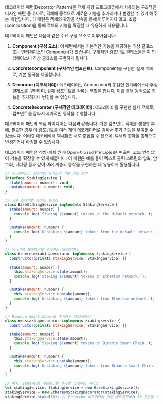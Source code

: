 
데코레이터 패턴(Decorator Pattern)은 객체 지향 프로그래밍에서 사용되는 구조적인 디자인 패턴 중 하나로, 객체에 동적으로 새로운 기능을 추가하거나 변경할 수 있게 해주는 패턴입니다. 이 패턴은 객체의 확장을 상속을 통해 이루어지지 않고, 조합(composition)을 통해 객체의 기능을 확장할 때 유용하게 사용됩니다.

데코레이터 패턴은 다음과 같은 주요 구성 요소로 이루어집니다:

1. **Component (구성 요소):** 이 패턴에서는 기본적인 기능을 제공하는 추상 클래스 또는 인터페이스인 Component가 있습니다. 구체적인 컴포넌트 클래스들은 이 인터페이스나 추상 클래스를 구현하게 됩니다.
    
2. **ConcreteComponent (구체적인 컴포넌트):** Component를 구현한 실제 객체로, 기본 동작을 제공합니다.
    
3. **Decorator (데코레이터):** 데코레이터는 Component와 동일한 인터페이스나 추상 클래스를 구현하며, 실제 컴포넌트를 감싸는 역할을 합니다. 이를 통해 동적으로 기능을 추가하거나 변경할 수 있습니다.
    
4. **ConcreteDecorator (구체적인 데코레이터):** 데코레이터를 구현한 실제 객체로, 컴포넌트를 감싸서 추가적인 동작을 수행합니다.
    

데코레이터 패턴의 핵심 아이디어는 다음과 같습니다. 기본 컴포넌트 객체를 생성한 후에, 필요한 경우 이 컴포넌트를 여러 개의 데코레이터로 감싸서 추가 기능을 부여할 수 있습니다. 이러한 데코레이터 객체들은 서로 중첩될 수 있으며, 객체의 동작을 동적으로 변경하거나 확장할 수 있습니다.

데코레이터 패턴은 개방-폐쇄 원칙(Open-Closed Principle)을 따르며, 코드 변경 없이 기능을 확장할 수 있게 해줍니다. 이 패턴은 예를 들어 텍스트 출력 스트림의 압축, 암호화, 버퍼링 등과 같이 여러 계층의 동작을 구현하는 데 유용하게 활용됩니다.

```javascript
// 인터페이스: 스테이킹 서비스의 기본 기능 정의
interface StakingService {
  stake(amount: number): void;
  unstake(amount: number): void;
}

// 기본 스테이킹 서비스 클래스
class BaseStakingService implements StakingService {
  stake(amount: number) {
    console.log(`Staking ${amount} tokens on the default network.`);
  }

  unstake(amount: number) {
    console.log(`Unstaking ${amount} tokens from the default network.`);
  }
}

// 이더리움 블록체인을 추가하는 데코레이터
class EthereumStakingDecorator implements StakingService {
  constructor(private stakingService: StakingService) {}

  stake(amount: number) {
    this.stakingService.stake(amount);
    console.log(`Staking ${amount} tokens on Ethereum network.`);
  }

  unstake(amount: number) {
    this.stakingService.unstake(amount);
    console.log(`Unstaking ${amount} tokens from Ethereum network.`);
  }
}

// Binance Smart Chain을 추가하는 데코레이터
class BSCStakingDecorator implements StakingService {
  constructor(private stakingService: StakingService) {}

  stake(amount: number) {
    this.stakingService.stake(amount);
    console.log(`Staking ${amount} tokens on Binance Smart Chain.`);
  }

  unstake(amount: number) {
    this.stakingService.unstake(amount);
    console.log(`Unstaking ${amount} tokens from Binance Smart Chain.`);
  }
}

// 예시: Ethereum 네트워크를 추가한 스테이킹 서비스
let stakingService: StakingService = new BaseStakingService();
stakingService = new EthereumStakingDecorator(stakingService);
stakingService.stake(10); // Ethereum 네트워크와 기본 네트워크에서 10 토큰을 스테이킹합니다.

```